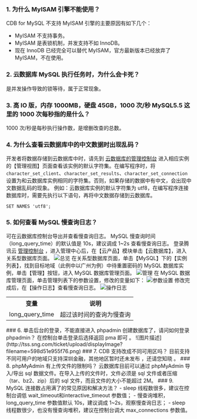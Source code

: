 ### 1. 为什么 MyISAM 引擎不能使用？
CDB for MySQL 不支持 MyISAM 引擎的主要原因有如下几个：
- MyISAM 不支持事务。
- MyISAM 是表锁机制，并发支持不如 InnoDB。
- 现在 InnoDB 已经完全可以替代 MyISAM，官方最新版本已经放弃了 MyISAM，不在使用。

### 2. 云数据库 MySQL 执行任务时，为什么会卡死？
是并发操作导致的锁等待，属于正常现象。

### 3. 高 IO 版，内存 1000MB，硬盘 45GB，1000 次/秒 MySQL5.5 这里的 1000 次每秒指的是什么？
1000 次/秒是每秒执行操作数，是增删改查的总数。 

### 4. 为什么查看云数据库中的中文数据时出现乱码？
开发者将数据存储到云数据库中时，请先到 [云数据库的管理控制台](https://console.cloud.tencent.com/cdb) 进入相应实例的【管理视图】页面查看该实例的默认字符集。在编写程序时，将 `character_set_client`、`character_set_results`、`character_set_connection` 设置为和云数据库实例相同的字符集。否则，如果存储的数据中有中文，会出现中文数据乱码的现象。
例如：云数据库实例的默认字符集为 utf8，在编写程序连接数据库时，需要先执行以下语句，再将中文数据存储到云数据库。
```
SET NAMES 'utf8';
```
### 5. 如何查看 MySQL 慢查询日志？
可在云数据库控制台导出并查看慢查询日志。
MySQL 慢查询时间（long_query_time）的默认值是 10s，建议调成 1~2s 查看慢查询日志。
登录腾讯云 [管理控制台](https://console.cloud.tencent.com/) ，进入管理中心后，在【云产品】模块单击【云数据库】，进入关系型数据库页面。
![总览](//mc.qcloudimg.com/static/img/d274cc926a10f2b4741d114264f927d5/image.png)
在关系型数据库页面，单击【MySQL】下的【实例列表】，找到目标地域（此例中以广州为例）中待重置密码的 MySQL 数据库实例，单击【管理】按钮，进入 MySQL 数据库管理页面。
![管理](//mc.qcloudimg.com/static/img/8216d33e2c5063b13c92e6010a7219d9/image.png)
在 MySQL 数据库管理页面，单击管理列表下的参数设置，修改的变量如下：
![参数设置](//mc.qcloudimg.com/static/img/a9836f3b39acfdf0f200df22e612d2bd/image.png)
修改完成后，在【操作日志】查看慢查询日志。
![操作日志](//mc.qcloudimg.com/static/img/101fd6b1360e3e77e3ba2bd5522fd8e6/image.png)
<table>
<tbody><tr>
<th>  变量
</th><th>  说明
</th></tr>
<tr>
<td> long_query_time
</td><td> 超过该时间的查询为慢查询
</td></tr>
</tr></tbody></table>
### 6. 单击后台的登录，不能直接进入 phpadmin 创建数据库了，请问如何登录 phpadmin？
在控制台单击登录后选择返回 pma 即可 。
![图片描述](http://tss.sng.com/ticket/upload/displayImage?filename=598d51e955f76.png)
### 7. CDB 支持改成不同可用区吗？
目前支持不同可用户的地域只支持深圳金融，其他地区暂时还未发布 ，还请您知晓 。
### 8. phpMyAdmin 有上传文件的限制吗？
云数据库目前可以通过 phpMyAdmin 导入/导出 sql 数据文件。在导入上传的文件时，文件必须是 sql 文件或者压缩（tar、bz2、zip）后的 sql 文件，而且文件的大小不能超过 2M。
### 9. MySQL 连接数占用满了的常见原因和解决方法？
- sleep 线程数很多，建议在控制台调低 wait_timeout和interactive_timeout 参数值；
- 慢查询堆积，long_query_time 参数值默认 10s，建议调成 1~2s，观察慢查询日志；
- sleep 线程数很少，也没有慢查询堆积，建议在控制台调大 max_connections 参数值。